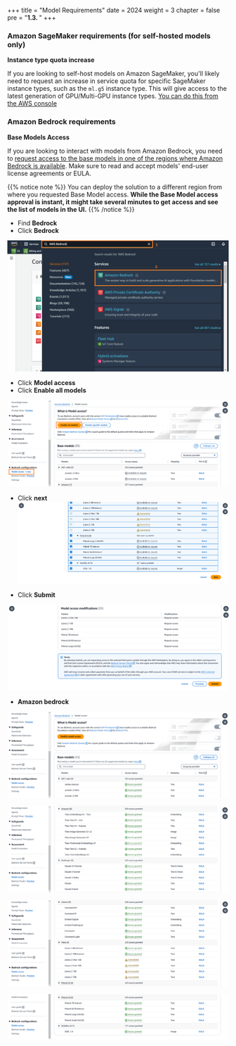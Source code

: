 +++
title = "Model Requirements"
date = 2024
weight = 3
chapter = false
pre = "<b>1.3. </b>"
+++

### **Amazon SageMaker requirements (for self-hosted models only)[](https://aws-samples.github.io/aws-genai-llm-chatbot/documentation/model-requirements.html#amazon-sagemaker-requirements-for-self-hosted-models-only)**

**Instance type quota increase**

If you are looking to self-host models on Amazon SageMaker, you'll likely need to request an increase in service quota for specific SageMaker instance types, such as the `ml.g5` instance type. This will give access to the latest generation of GPU/Multi-GPU instance types. [You can do this from the AWS console](https://console.aws.amazon.com/servicequotas/home/services/sagemaker/quotas)

### **Amazon Bedrock requirements[](https://aws-samples.github.io/aws-genai-llm-chatbot/documentation/model-requirements.html#amazon-bedrock-requirements)**

**Base Models Access**

If you are looking to interact with models from Amazon Bedrock, you need to [request access to the base models in one of the regions where Amazon Bedrock is available](https://console.aws.amazon.com/bedrock/home?#/modelaccess). Make sure to read and accept models' end-user license agreements or EULA.

{{% notice note %}}
You can deploy the solution to a different region from where you requested Base Model access.
**While the Base Model access approval is instant, it might take several minutes to get access and see the list of models in the UI.**
{{% /notice %}}


- Find **Bedrock**
- Click **Bedrock**

![3-modelrequirements](/images/1-introduction/3-modelrequirements/001-3-modelrequirements.png?width=90pc)


- Click **Model access**
- Click **Enable all models**

![3-modelrequirements](/images/1-introduction/3-modelrequirements/002-3-modelrequirements.png?width=90pc)

- Click **next**
![3-modelrequirements](/images/1-introduction/3-modelrequirements/003-3-modelrequirements.png?width=90pc)

- Click **Submit**

![3-modelrequirements](/images/1-introduction/3-modelrequirements/004-3-modelrequirements.png?width=90pc)

- **Amazon bedrock**

![3-modelrequirements](/images/1-introduction/3-modelrequirements/005-3-modelrequirements.png?width=90pc)

![3-modelrequirements](/images/1-introduction/3-modelrequirements/006-3-modelrequirements.png?width=90pc)

![3-modelrequirements](/images/1-introduction/3-modelrequirements/007-3-modelrequirements.png?width=90pc)

![3-modelrequirements](/images/1-introduction/3-modelrequirements/008-3-modelrequirements.png?width=90pc)
